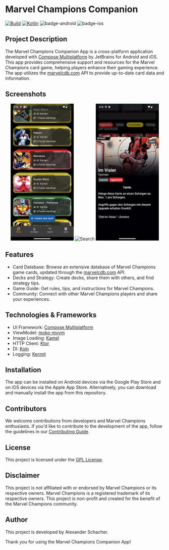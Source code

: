 # Marvel Champions Companion

[![Build](https://github.com/schachi5000/marvel-champions-companion/actions/workflows/build.yml/badge.svg)](https://github.com/schachi5000/marvel-champions-companion/actions/workflows/build.yml)
[![Kotlin](https://img.shields.io/badge/Kotlin-1.9.22-blue.svg?style=flat&logo=kotlin)](https://kotlinlang.org)
![badge-android](http://img.shields.io/badge/platform-android-6EDB8D.svg?style=flat)
![badge-ios](http://img.shields.io/badge/platform-ios-CDCDCD.svg?style=flat)

## Project Description

The Marvel Champions Companion App is a cross-platform application developed
with [Compose Multiplatform](https://github.com/JetBrains/compose-multiplatform) by JetBrains for
Android and iOS. This app provides comprehensive support and resources for the Marvel Champions card
game, helping players enhance their gaming experience. The app utilizes
the [marvelcdb.com](https://marvelcdb.com) API to provide up-to-date card data and information.

## Screenshots
<p style="text-align: center;">
 <img src="docs/screenshots/my_decks.png" width="200" alt="Deck Screen"/>
 <img src="docs/screenshots/search.png" width="200" alt="Search"/>
 <img src="docs/screenshots/card_view.png" width="200" alt="Card Screen"/> 

## Features

- Card Database: Browse an extensive database of Marvel Champions game cards, updated through
  the [marvelcdb.com](https://marvelcdb.com/api/) API.
- Decks and Strategy: Create decks, share them with others, and find strategy tips.
- Game Guide: Get rules, tips, and instructions for Marvel Champions.
- Community: Connect with other Marvel Champions players and share your experiences.

## Technologies & Frameworks

- UI Framework: [Compose Multiplatform](https://www.jetbrains.com/lp/compose-multiplatform/)
- ViewModel: [moko-mvvm](https://github.com/icerockdev/moko-mvvm)
- Image Loading: [Kamel](https://github.com/Kamel-Media/Kamel)
- HTTP Client: [Ktor](https://ktor.io/docs/getting-started-ktor-client-multiplatform-mobile.html)
- DI: [Koin](https://insert-koin.io/docs/reference/koin-mp/kmp)
- Logging: [Kermit](https://github.com/touchlab/Kermit)

## Installation

The app can be installed on Android devices via the Google Play Store and on iOS devices via the
Apple App Store. Alternatively, you can download and manually install the app from this repository.

## Contributors

We welcome contributions from developers and Marvel Champions enthusiasts.
If you'd like to contribute to the development of the app, follow the guidelines in
our [Contributing Guide](CONTRIBUTING.md).

## License

This project is licensed under the [GPL License](LICENSE.txt).

## Disclaimer

This project is not affiliated with or endorsed by Marvel Champions or its respective owners. Marvel
Champions is a registered trademark of its respective owners. This project is non-profit and created
for the benefit of the Marvel Champions community.

## Author

This project is developed by Alexander Schacher.

Thank you for using the Marvel Champions Companion App!
